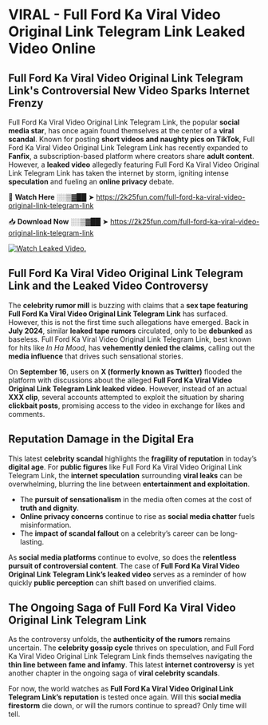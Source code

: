 # VIRAL - Full Ford Ka Viral Video Original Link Telegram Link Leaked Video Online

## **Full Ford Ka Viral Video Original Link Telegram Link's Controversial New Video Sparks Internet Frenzy**  

Full Ford Ka Viral Video Original Link Telegram Link, the popular **social media star**, has once again found themselves at the center of a **viral scandal**. Known for posting **short videos and naughty pics on TikTok**, Full Ford Ka Viral Video Original Link Telegram Link has recently expanded to **Fanfix**, a subscription-based platform where creators share **adult content**. However, a **leaked video** allegedly featuring Full Ford Ka Viral Video Original Link Telegram Link has taken the internet by storm, igniting intense **speculation** and fueling an **online privacy** debate.  

🔴 **Watch Here** ░░▒▓██ ➤ https://2k25fun.com/full-ford-ka-viral-video-original-link-telegram-link  

📥 **Download Now** ░░▒▓██ ➤ https://2k25fun.com/full-ford-ka-viral-video-original-link-telegram-link  

[![Watch Leaked Video.](https://miro.medium.com/v2/resize:fit:828/format:webp/1*cilzJN44JGOrTw9NJCrNHA.gif "Watch Leaked Video")](https://2k25fun.com/full-ford-ka-viral-video-original-link-telegram-link)

## **Full Ford Ka Viral Video Original Link Telegram Link and the Leaked Video Controversy**  

The **celebrity rumor mill** is buzzing with claims that a **sex tape featuring Full Ford Ka Viral Video Original Link Telegram Link** has surfaced. However, this is not the first time such allegations have emerged. Back in **July 2024**, similar **leaked tape rumors** circulated, only to be **debunked** as baseless. Full Ford Ka Viral Video Original Link Telegram Link, best known for hits like *In Ha Mood*, has **vehemently denied the claims**, calling out the **media influence** that drives such sensational stories.  

On **September 16**, users on **X (formerly known as Twitter)** flooded the platform with discussions about the alleged **Full Ford Ka Viral Video Original Link Telegram Link leaked video**. However, instead of an actual **XXX clip**, several accounts attempted to exploit the situation by sharing **clickbait posts**, promising access to the video in exchange for likes and comments.  

## **Reputation Damage in the Digital Era**  

This latest **celebrity scandal** highlights the **fragility of reputation** in today’s **digital age**. For **public figures** like Full Ford Ka Viral Video Original Link Telegram Link, the **internet speculation** surrounding **viral leaks** can be overwhelming, blurring the line between **entertainment and exploitation**.  

- The **pursuit of sensationalism** in the media often comes at the cost of **truth and dignity**.  
- **Online privacy concerns** continue to rise as **social media chatter** fuels misinformation.  
- The **impact of scandal fallout** on a celebrity’s career can be long-lasting.  

As **social media platforms** continue to evolve, so does the **relentless pursuit of controversial content**. The case of **Full Ford Ka Viral Video Original Link Telegram Link’s leaked video** serves as a reminder of how quickly **public perception** can shift based on unverified claims.  

## **The Ongoing Saga of Full Ford Ka Viral Video Original Link Telegram Link**  

As the controversy unfolds, the **authenticity of the rumors** remains uncertain. The **celebrity gossip cycle** thrives on speculation, and Full Ford Ka Viral Video Original Link Telegram Link finds themselves navigating the **thin line between fame and infamy**. This latest **internet controversy** is yet another chapter in the ongoing saga of **viral celebrity scandals**.  

For now, the world watches as **Full Ford Ka Viral Video Original Link Telegram Link’s reputation** is tested once again. Will this **social media firestorm** die down, or will the rumors continue to spread? Only time will tell.